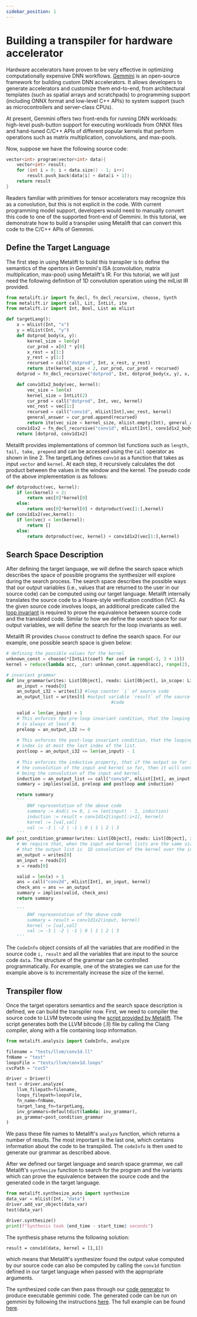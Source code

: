 ```yaml
---
sidebar_position: 1
---
```


# Building a transpiler for hardware accelerator

Hardware accelerators have proven to be very effective in optimizing computationally expensive DNN workflows. [Gemmini](https://github.com/ucb-bar/gemmini) is an open-source framework for building custom DNN accelerators. It allows developers to generate accelerators and customize them end-to-end, from architectural templates (such as spatial arrays and scratchpads) to programming support (including ONNX format and low-level C++ APIs) to system support (such as microcontrollers and server-class CPUs).

At present, Gemmini offers two front-ends for running DNN workloads: high-level push-button support for executing workloads from ONNX files and hand-tuned C/C++ APIs of different popular kernels that perform operations such as matrix multiplication, convolutions, and max-pools. 


Now, suppose we have the following source code:

```cpp
vector<int> program(vector<int> data){
    vector<int> result;
    for (int i = 0; i < data.size() - 1; i++)
        result.push_back(data[i] + data[i + 1]);
    return result
}
```

Readers familiar with primitives for tensor accelerators may recognize this as a convolution, but this is not explicit in the code. With current programming model support, developers would need to manually convert this code to one of the supported front-end of Gemmini. In this tutorial, we demonstrate how to build a transpiler using Metalift that can convert this code to the C/C++ APIs of Gemmini.

## Define the Target Language
The first step in using Metalift to build this transpiler is to define the semantics of the opertors in Gemmini's ISA (convolution, matrix multiplication, max-pool) using Metalift's IR. For this tutorial, we will just need the following definition of 1D convolution operation using the mlList IR provided.

<!--phmdoctest-share-names-->
```python
from metalift.ir import fn_decl, fn_decl_recursive, choose, Synth
from metalift.ir import call, Lit, IntLit, ite
from metalift.ir import Int, Bool, List as mlList

def targetLang():
    x = mlList(Int, "x")
    y = mlList(Int, "y")
    def dotprod_body(x, y):
        kernel_size = len(y)
        cur_prod = x[0] * y[0]
        x_rest = x[1:]
        y_rest = y[1:]
        recursed = call("dotprod", Int, x_rest, y_rest)
        return ite(kernel_size < 2, cur_prod, cur_prod + recursed)
    dotprod = fn_decl_recursive("dotprod", Int, dotprod_body(x, y), x, y)

    def conv1d1x2_body(vec, kernel):
        vec_size = len(x)
        kernel_size = IntLit(2)
        cur_prod = call("dotprod", Int, vec, kernel)
        vec_rest = vec[1:]
        recursed = call("conv1d", mlList[Int],vec_rest, kernel)
        general_answer = cur_prod.append(recursed)
        return ite(vec_size < kernel_size, mlList.empty(Int), general_answer)
    conv1d1x2 = fn_decl_recursive("conv1d", mlList[Int], conv1d1x2_body(x, y), x, y)
    return [dotprod, conv1d1x2]
```

Metalift provides implementations of common list functions such as ```length, tail, take, prepend``` and can be accessed using the ```Call``` operator as shown in line 2. The targetLang defines ```conv1d``` as a function that takes as input ```vector``` and ```kernel```. At each step, it recursively calculates the dot product between the values in the window and the kernel. The pseudo code of the above implementation is as follows:

```python
def dotproduct(vec, kernel):
    if len(kernel) < 2:
        return vec[0]*kernel[0]
    else:
        return vec[0]*kernel[0] + dotproduct(vec[1:],kernel)
def conv1d1x2(vec,kernel):
    if len(vec) < len(kernel):
        return []
    else:
        return dotproduct(vec, kernel) + conv1d1x2(vec[1:],kernel)
```

## Search Space Description

After defining the target language, we will define the search space which describes the space of possible programs the synthesizer will explore during the search process. The search space describes the possible ways that our output variables (i.e., values that are returned to the user in our source code) can be computed using our target language. Metalift internally translates the source code to a Hoare-style verification condition (VC). As the given source code involves loops, an additional predicate called the [loop invariant](https://en.wikipedia.org/wiki/Loop_invariant) is required to prove the equivalence between source code and the translated code. Similar to how we define the search space for our output variables, we will define the search for the loop invariants as well. 

Metalift IR provides ```Choose``` construct to define the search space. For our example, one possible search space is given below:

<!--phmdoctest-mark.skip-->
```python
# defining the possible values for the kernel 
unknown_const = choose(*[IntLit(coef) for coef in range(-3, 3 + 1)])
kernel = reduce(lambda acc, _cur: unknown_const.append(acc), range(2), mlList.empty(Int)) 

# invariant grammar
def inv_grammar(writes: List[Object], reads: List[Object], in_scope: List[Object]):
    an_input = reads[0]
    an_output_i32 = writes[1] #loop counter `i` of source code
    an_output_list = writes[0] #output variable `result` of the source 
                                        #code

    valid = len(an_input) > 1 
    # This enforces the pre-loop invariant condition, that the looping index
    # is always at least 0.
    preloop = an_output_i32 >= 0
    
    # This enforces the post-loop invariant condition, that the looping
    # index is at most the last index of the list.
    postloop = an_output_i32 <= len(an_input) - 1
            
    # This enforces the inductive property, that if the output so far is
    # the convolution of the input and kernel so far, then it will continue
    # being the convolution of the input and kernel.
    induction = an_output_list == call("conv1d", mlList[Int], an_input[:an_output_i32+1],kernel)
    summary = implies(valid, preloop and postloop and induction)

    return summary
    '''
        BNF representation of the above code
        summary := And(i >= 0, i <= len(input) - 1, induction)
        induction := result = conv1d1x2(input[:i+1], kernel)
        kernel := [val,val]
        val := -3 | -2 | -1 | 0 | 1 | 2 | 3
    '''
def post_condition_grammar(writes: List[Object], reads: List[Object], in_scope: List[Object]):
    # We require that, when the input and kernel lists are the same size,
    # that the output list is  1D convolution of the kernel over the input .
    an_output = writes[0]
    an_input = reads[0]
    x = reads[0]

    valid = len(x) > 1
    ans = call("conv2d", mlList[Int], an_input, kernel)
    check_ans = ans == an_output
    summary = implies(valid, check_ans)
    return summary

    '''
        BNF representation of the above code
        summary = result = conv1d1x2(input, kernel)
        kernel := [val,val]
        val := -3 | -2 | -1 | 0 | 1 | 2 | 3
    '''
```

The ```CodeInfo``` object consists of all the variables that are modified in the source code ```i, result``` and all the variables that are input to the source code ```data```. The structure of the grammar can be controlled programmatically. For example, one of the strategies we can use for the example above is to incrementally increase the size of the kernel.


## Transpiler flow
Once the target operators semantics and the search space description is defined, we can build the transpiler now. First, we need to compiler the source code to LLVM bytecode using the [script provided by Metalift](https://github.com/starptr/metalift/blob/oscar/main/tests/compile-add-blocks). The script generates both the LLVM bitcode (.ll) file by calling the Clang compiler, along with a file containing loop information.

<!--phmdoctest-mark.skip-->
```python
from metalift.analysis import CodeInfo, analyze

filename = "tests/llvm/conv1d.ll"
fnName = "test"
loopsFile = "tests/llvm/conv1d.loops"
cvcPath = "cvc5"

driver = Driver()
test = driver.analyze(
    llvm_filepath=filename,
    loops_filepath=loopsFile,
    fn_name=fnName,
    target_lang_fn=targetLang,
    inv_grammars=defaultdict(lambda: inv_grammar),
    ps_grammar=post_condition_grammar
)
```

We pass these file names to Metalift's `analyze` function, which returns a number of results. The most important is the last one, which contains information about the code to be transpiled. The ```codeInfo``` is then used to generate our grammar as described above.

After we defined our target language and search space grammar, we call Metalift's `synthesize` function to search for the program and the ivariants which can prove the equivalence between the source code and the generated code in the target language.
<!--phmdoctest-mark.skip-->
```python
from metalift.synthesize_auto import synthesize
data_var = mlList(Int, "data")
driver.add_var_object(data_var)
test(data_var)

driver.synthesize()
print(f"Synthesis took {end_time - start_time} seconds")
```

The synthesis phase returns the following solution:

```result = conv1d(data, kernel = [1,1])```

which means that Metalift's synthesizer found the output value computed by our source code can also be computed by calling the `conv1d` function defined in our target language when passed with the appropriate arguments. 

The synthesized code can then pass through our [code generator](https://github.com/starptr/metalift/blob/6267e705841776767a16999cd32c14829b277114/tests/conv1d.py#L213) to produce executable gemmini code. The generated code can be run on gemmini by following the instructions [here](https://github.com/ucb-bar/gemmini/tree/dev). The full example can be found [here](https://github.com/starptr/metalift/blob/6267e705841776767a16999cd32c14829b277114/tests/conv1d.py). 
